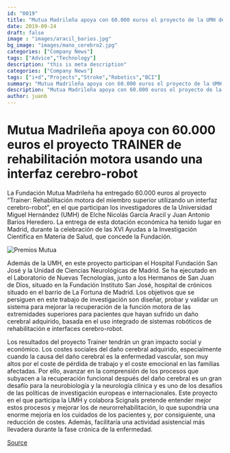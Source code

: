 ```yaml
---
id: "0019"
title: "Mutua Madrileña apoya con 60.000 euros el proyecto de la UMH de rehabilitación motora usando una interfaz cerebro-robot"
date: 2019-09-24
draft: false
image : "images/aracil_barios.jpg"
bg_image: "images/mano_cerebro2.jpg"
categories: ["Company News"]
tags: ["Advice","Technology"]
description: "this is meta description"
categories: ["Company News"]
tags: ["i+d","Projects","Stroke","Robotics","BCI"]
summary: "Mutua Madrileña apoya con 60.000 euros el proyecto de la UMH de rehabilitación motora usando una interfaz cerebro-robot"
description: "Mutua Madrileña apoya con 60.000 euros el proyecto de la UMH de rehabilitación motora usando una interfaz cerebro-robot"
author: juanb
---
```



# Mutua Madrileña apoya con 60.000 euros el proyecto TRAINER de rehabilitación motora usando una interfaz cerebro-robot

La Fundación Mutua Madrileña ha entregado 60.000 euros al proyecto “Trainer: Rehabilitación motora del miembro superior utilizando un interfaz cerebro-robot”, en el que participan los investigadores de la Universidad Miguel Hernández (UMH) de Elche Nicolás García Aracil y Juan Antonio Barios Heredero. La entrega de esta dotación económica ha tenido lugar en Madrid, durante la celebración de las XVI Ayudas a la Investigación Científica en Materia de Salud, que concede la Fundación.  

![Premios Mutua](mutua_premios.jpg)

Además de la UMH, en este proyecto participan el Hospital Fundación San José y la Unidad de Ciencias Neurológicas de Madrid. Se ha ejecutado  en el Laboratorio de Nuevas Tecnologías,  junto a los Hermanos de San Juan de Dios, situado  en la Fundación Instituto San José, hospital de crónicos situado en el barrio de La Fortuna de Madrid. Los objetivos que se persiguen en este trabajo de investigación son diseñar, probar y validar un sistema para mejorar la recuperación de la función motora de las extremidades superiores para pacientes que hayan sufrido un daño cerebral adquirido, basada en el uso integrado de sistemas robóticos de rehabilitación e interfaces cerebro-robot.

Los resultados del proyecto Trainer tendrán un gran impacto social y económico. Los costes sociales del daño cerebral adquirido, especialmente cuando la causa del daño cerebral es la enfermedad vascular, son muy altos por el coste de pérdida de trabajo y el coste emocional en las familias afectadas. Por ello, avanzar en  la comprensión de los procesos que subyacen a la recuperación funcional después del daño cerebral es un gran desafío para la neurobiología y la neurología clínica y es uno de los desafíos de las políticas de investigación europeas e internacionales. Este proyecto en el que participa la UMH y colabora Scignals pretende entender mejor estos procesos y mejorar los de neurorrehabilitación, lo que supondría una enorme mejoría en los cuidados de los pacientes y, por consiguiente, una reducción de costes. Además, facilitaría una actividad asistencial más llevadera durante la fase crónica de la enfermedad.

[Source](https://comunicacion.umh.es/2019/09/24/la-fundacion-mutua-madrilena-entrega-una-ayuda-de-60-000-euros-a-un-proyecto-en-el-que-participa-la-umh-sobre-una-interfaz-cerebro-robot/)



